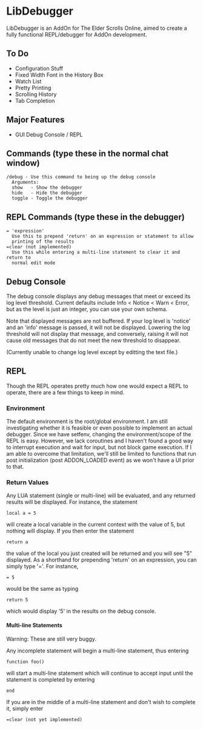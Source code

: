 # LibDebugger
LibDebugger is an AddOn for The Elder Scrolls Online, aimed to create a fully
functional REPL/debugger for AddOn development.

## To Do
* Configuration Stuff
* Fixed Width Font in the History Box
* Watch List
* Pretty Printing
* Scrolling History
* Tab Completion

## Major Features
* GUI Debug Console / REPL

## Commands (type these in the normal chat window)
    /debug - Use this command to being up the debug console
      Arguments:
      show   - Show the debugger
      hide   - Hide the debugger
      toggle - Toggle the debugger

## REPL Commands (type these in the debugger)
    = 'expression'
      Use this to prepend 'return' on an expression or statement to allow
      printing of the results
    =clear (not implemented)
      Use this while entering a multi-line statement to clear it and return to
      normal edit mode

## Debug Console
The debug console displays any debug messages that meet or exceed its log
level threshold.  Current defaults include Info < Notice < Warn < Error, but
as the level is just an integer, you can use your own schema.

Note that displayed messages are not buffered.  If your log level is 'notice'
and an 'info' message is passed, it will not be displayed.  Lowering the log
threshold will not display that message, and conversely, raising it will not
cause old messages that do not meet the new threshold to disappear.

(Currently unable to change log level except by editting the text file.)

## REPL
Though the REPL operates pretty much how one would expect a REPL to operate,
there are a few things to keep in mind.

### Environment
The default environment is the root/global environment.  I am still
investigating whether it is feasible or even possible to implement an actual
debugger.  Since we have setfenv, changing the environment/scope of the REPL
is easy.  However, we lack coroutines and I haven't found a good way to
interrupt execution and wait for input, but not block game execution.  If I
am able to overcome that limitation, we'll still be limited to functions that
run post initialization (post ADDON_LOADED event) as we won't have a UI prior
to that.

### Return Values
Any LUA statement (single or multi-line) will be evaluated, and any returned
results will be displayed. For instance, the statement

    local a = 5

will create a local variable in the current context with the value of 5, but
nothing will display.  If you then enter the statement

    return a

the value of the local you just created will be returned and you will see "5"
displayed.  As a shorthand for prepending 'return' on an expression, you can
simply type '='.  For instance,

    = 5

would be the same as typing

    return 5

which would display '5' in the results on the debug console.

#### Multi-line Statements
Warning:  These are still very buggy.

Any incomplete statement will begin a multi-line statement, thus entering

    function foo()

will start a multi-line statement which will continue to accept input until
the statement is completed by entering

    end

If you are in the middle of a multi-line statement and don't wish to complete
it, simply enter

    =clear (not yet implemented)

